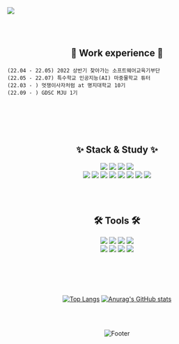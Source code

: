 <img src="https://capsule-render.vercel.app/api?type=waving&color=9C9EFE&&fontColor=FFFFFF&height=200&section=header&text=Ji%20eun%20Lee&desc=%20Nice%20to%20meet%20U%20:)%20&fontSize=80&fontAlign=70&animation=twinkling&stroke=B1E1FF&strokeWidth=3&descAlign=80&descAlignY=65" />


  
  <br/><br/>
  <div align="center">    

  ## 🍒 Work experience    🍒
  </div>   
     
    
    (22.04 - 22.05) 2022 상반기 찾아가는 소프트웨어교육기부단 
    (22.05 - 22.07) 특수학교 인공지능(AI) 마중물학교 튜터 
    (22.03 - ) 멋쟁이사자처럼 at 명지대학교 10기
    (22.09 - ) GDSC MJU 1기
    
<br/><br/><br/><br/>   

<div align="center">   
  
  
  ## ✨ Stack & Study   ✨
  <img src="https://img.shields.io/badge/HTML5-E34F26?style=for-the-badge&logo=HTML5&logoColor=FFFFFF">
<img src="https://img.shields.io/badge/CSS3-1572B6?style=for-the-badge&logo=CSS3&logoColor=FFFFFF">
<img src="https://img.shields.io/badge/JavaScript-F7DF1E?style=for-the-badge&logo=JavaScript&logoColor=FFFFFF">
<img src="https://img.shields.io/badge/React-61DAFB?style=for-the-badge&logo=React&logoColor=FFFFFF">  
  <br/>   
<img src="https://img.shields.io/badge/Prettier-F7B93E?style=for-the-badge&logo=Prettier&logoColor=FFFFFF">
<img src="https://img.shields.io/badge/ESLint-4B32C3?style=for-the-badge&logo=ESLint&logoColor=FFFFFF">
<img src="https://img.shields.io/badge/Python-3776AB?style=for-the-badge&logo=Python&logoColor=FFFFFF">
<img src="https://img.shields.io/badge/Java-007396?style=for-the-badge&logo=OpenJDK&logoColor=white"/>
<img src="https://img.shields.io/badge/Kotlin-7F52FF?style=for-the-badge&logo=Kotlin&logoColor=FFFFFF">
<img src="https://img.shields.io/badge/R-276DC3?style=for-the-badge&logo=R&logoColor=FFFFFF">
<img src="https://img.shields.io/badge/Yarn-2C8EBB?style=for-the-badge&logo=Yarn&logoColor=FFFFFF">
<img src="https://img.shields.io/badge/npm-CB3837?style=for-the-badge&logo=npm&logoColor=FFFFFF">
  <br/><br/><br/><br/>


  ##  🛠 Tools   🛠
<img src="https://img.shields.io/badge/GitHub-181717?style=for-the-badge&logo=GitHub&logoColor=FFFFFF">
<img src="https://img.shields.io/badge/Notion-000000?style=for-the-badge&logo=Notion&logoColor=FFFFFF">
<img src="https://img.shields.io/badge/Slack-4A154B?style=for-the-badge&logo=Slack&logoColor=FFFFFF">
<img src="https://img.shields.io/badge/Figma-F24E1E?style=for-the-badge&logo=Figma&logoColor=FFFFFF">  
  <br/>   
<img src="https://img.shields.io/badge/Visual Studio Code-007ACC?style=for-the-badge&logo=Visual Studio Code&logoColor=FFFFFF">
<img src="https://img.shields.io/badge/Android Studio-3DDC84?style=for-the-badge&logo=Android Studio&logoColor=FFFFFF">
<img src="https://img.shields.io/badge/RStudio-75AADB?style=for-the-badge&logo=RStudio&logoColor=FFFFFF">
<img src="https://img.shields.io/badge/Eclipse IDE-2C2255?style=for-the-badge&logo=Eclipse IDE&logoColor=FFFFFF"> 
    
  <br/><br/><br/><br/>

  [![Top Langs](https://github-readme-stats.vercel.app/api/top-langs/?username=ijieun&layout=compact&theme=cobalt)](https://github.com/ijieun/github-readme-stats)
  [![Anurag's GitHub stats](https://github-readme-stats.vercel.app/api?username=ijieun&show_icons=true&theme=cobalt)](https://github.com/ijieun/github-readme-stats)
 
<br/><br/>
   
   ![Footer](https://capsule-render.vercel.app/api?type=waving&color=auto&height=200&section=footer)
   
</div>
